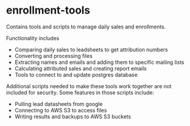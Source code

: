 # enrollment-tools

Contains tools and scripts to manage daily sales and enrollments.

Functionality includes

+ Comparing daily sales to leadsheets to get attribution numbers
+ Converting and processing files
+ Extracting names and emails and adding them to specific mailing lists
+ Calculating attributed sales and creating report emails
+ Tools to connect to and update postgres database

Additional scripts needed to make these tools work together are not included
for security. Some features in those scripts include:

+ Pulling lead datasheets from google
+ Connecting to AWS S3 to access files
+ Writing results and backups to AWS S3 buckets
